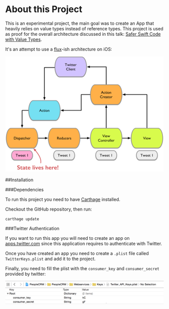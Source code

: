 # About this Project

This is an experimental project, the main goal was to create an App that heavily relies on value types instead of reference types.
This project is used as proof for the overall architecture discussed in this talk: [Safer Swift Code with Value Types](https://speakerdeck.com/benjamin_encz/safer-swift-code-with-value-types).

It's an attempt to use a [flux](https://facebook.github.io/flux/)-ish architecture on iOS:

![image](Readme/fluxish-diagram.png)

##Installation

###Dependencies

To run this project you need to have [Carthage](https://github.com/Carthage/Carthage) installed.

Checkout the GitHub repository, then run:

	carthage update
	
###Twitter Authentication

If you want to run this app you will need to create an app on [apps.twitter.com](https://apps.twitter.com) since this application requires to authenticate with Twitter.

Once you have created an app you need to create a `.plist` file called `TwitterKeys.plist` and add it to the project.

Finally, you need to fill the plist with the `consumer_key` and `consumer_secret` provided by twitter:

![image](Readme/twitter_key_setup.png)
